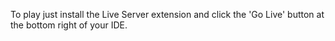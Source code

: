 To play just install the Live Server extension and click the 'Go Live' button at the bottom right of your IDE.

